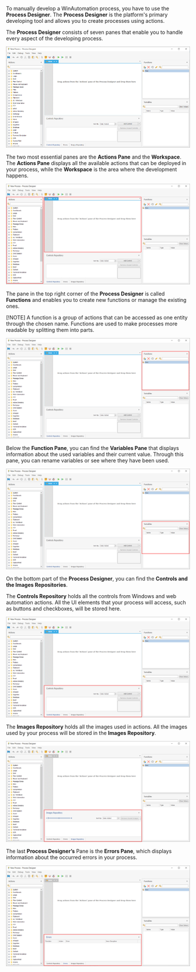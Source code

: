To manually develop a WinAutomation process, you have to use the **Process Designer**. The **Process Designer** is the platform's primary developing tool and allows you to create processes using actions. 

The **Process Designer** consists of seven panes that enable you to handle every aspect of the developing process. 

![The Process Designer.](..\media\image-10.png)

The two most essential panes are the **Actions Pane** and the **Workspace**. The **Actions Pane** displays all the available actions that can be deployed in your process, while the **Workspace** is the area where the development happens. 

![The Actions Pane and the Workspace in the Process Designer.](..\media\image-11.png)

The pane in the top right corner of the **Process Designer** is called **Functions** and enables you to create new functions or manage the existing ones.  

[!NOTE]
A function is a group of actions that can be accessed as one entity through the chosen name. Functions are used to make processes more readable by splitting them into parts. 

![The Functions Pane in the Process Designer.](..\media\image-12.png)

Below the **Function Pane**, you can find the **Variables Pane** that displays information about the used variables and their current value. Through this pane, you can rename variables or see where they have been used. 

![The Variables Pane in the Process Designer.](..\media\image-13.png)

On the bottom part of the **Process Designer**, you can find the **Controls and the Images Repositories**.

The **Controls Repository** holds all the controls from Windows and web automation actions. All the UI elements that your process will access, such as buttons and checkboxes, will be stored here.

![The Controls Repository in the Process Designer.](..\media\image-14.png)

The **Images Repository** holds all the images used in actions. All the images used by your process will be stored in the **Images Repository**.

![The Images Repository in the Process Designer.](..\media\image-15.png)

The last **Process Designer’s** Pane is the **Errors Pane**, which displays information about the occurred errors in your process.

![The Errors Pane in the Process Designer.](..\media\image-16.png)